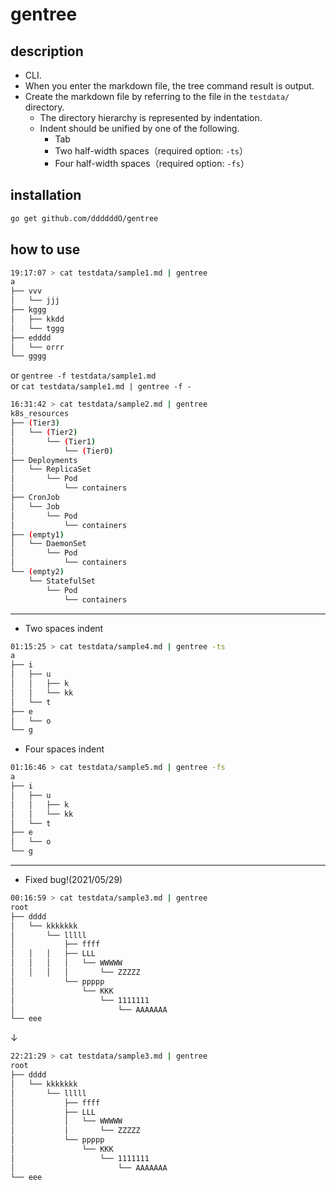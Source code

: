 # gentree

## description
- CLI.
- When you enter the markdown file, the tree command result is output.
- Create the markdown file by referring to the file in the `testdata/` directory.
    - The directory hierarchy is represented by indentation.
    - Indent should be unified by one of the following.
        - Tab
        - Two half-width spaces（required option: `-ts`）
        - Four half-width spaces（required option: `-fs`）

## installation
```sh
go get github.com/ddddddO/gentree
```

## how to use

```sh
19:17:07 > cat testdata/sample1.md | gentree
a
├── vvv
│   └── jjj
├── kggg
│   ├── kkdd
│   └── tggg
├── edddd
│   └── orrr
└── gggg
```

or `gentree -f testdata/sample1.md`<br>
or `cat testdata/sample1.md | gentree -f -`

```sh
16:31:42 > cat testdata/sample2.md | gentree
k8s_resources
├── (Tier3)
│   └── (Tier2)
│       └── (Tier1)
│           └── (Tier0)
├── Deployments
│   └── ReplicaSet
│       └── Pod
│           └── containers
├── CronJob
│   └── Job
│       └── Pod
│           └── containers
├── (empty1)
│   └── DaemonSet
│       └── Pod
│           └── containers
└── (empty2)
    └── StatefulSet
        └── Pod
            └── containers
```

---
- Two spaces indent

```sh
01:15:25 > cat testdata/sample4.md | gentree -ts
a
├── i
│   ├── u
│   │   ├── k
│   │   └── kk
│   └── t
├── e
│   └── o
└── g
```

- Four spaces indent

```sh
01:16:46 > cat testdata/sample5.md | gentree -fs
a
├── i
│   ├── u
│   │   ├── k
│   │   └── kk
│   └── t
├── e
│   └── o
└── g
```

---

- Fixed bug!(2021/05/29)


```sh
00:16:59 > cat testdata/sample3.md | gentree
root
├── dddd
│   └── kkkkkkk
│       └── lllll
│           ├── ffff
│   │   │   ├── LLL
│   │   │   │   └── WWWWW
│   │   │   │       └── ZZZZZ
│           └── ppppp
│               └── KKK
│                   └── 1111111
│                       └── AAAAAAA
└── eee
```
↓
```sh
22:21:29 > cat testdata/sample3.md | gentree
root
├── dddd
│   └── kkkkkkk
│       └── lllll
│           ├── ffff
│           ├── LLL
│           │   └── WWWWW
│           │       └── ZZZZZ
│           └── ppppp
│               └── KKK
│                   └── 1111111
│                       └── AAAAAAA
└── eee
```